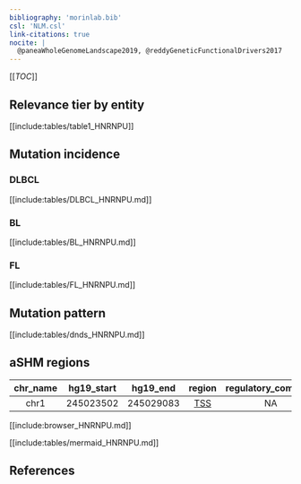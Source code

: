 ```yaml
---
bibliography: 'morinlab.bib'
csl: 'NLM.csl'
link-citations: true
nocite: |
  @paneaWholeGenomeLandscape2019, @reddyGeneticFunctionalDrivers2017
---
```


[[_TOC_]]



## Relevance tier by entity

[[include:tables/table1_HNRNPU]]

## Mutation incidence

### DLBCL
[[include:tables/DLBCL_HNRNPU.md]]

### BL
[[include:tables/BL_HNRNPU.md]]

### FL
[[include:tables/FL_HNRNPU.md]]

## Mutation pattern

[[include:tables/dnds_HNRNPU.md]]

## aSHM regions

|chr_name|hg19_start|hg19_end |region                                                                                     |regulatory_comment|
|:--------:|:----------:|:---------:|:-------------------------------------------------------------------------------------------:|:------------------:|
|chr1    |245023502 |245029083|[TSS](https://genome.ucsc.edu/s/rdmorin/GAMBL%20hg19?position=chr1%3A245023502%2D245029083)|NA                |

[[include:browser_HNRNPU.md]]

[[include:tables/mermaid_HNRNPU.md]]

## References

<!-- ORIGIN: reddyGeneticFunctionalDrivers2017 -->
<!-- DLBCL: reddyGeneticFunctionalDrivers2017 -->
<!-- BL: paneaWholeGenomeLandscape2019 -->

